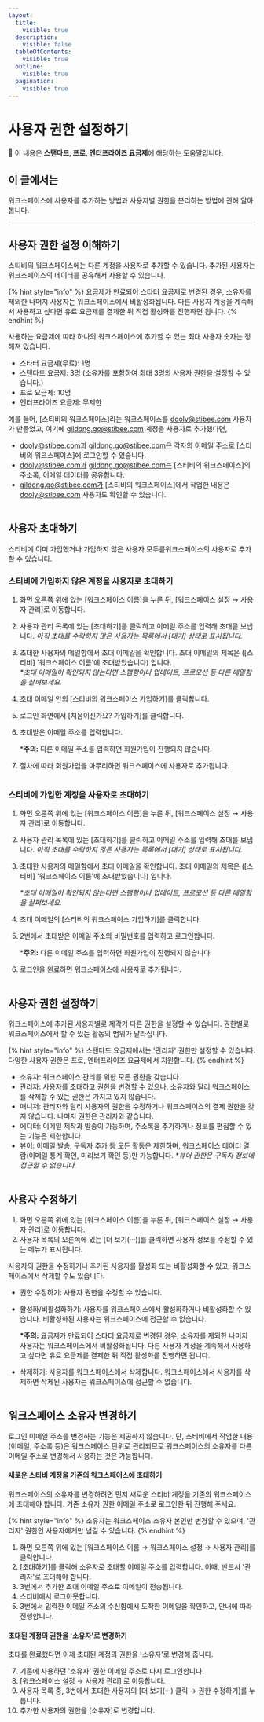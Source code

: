 ```yaml
---
layout:
  title:
    visible: true
  description:
    visible: false
  tableOfContents:
    visible: true
  outline:
    visible: true
  pagination:
    visible: true
---
```


# 사용자 권한 설정하기

💬 이 내용은 **스탠다드, 프로, 엔터프라이즈 요금제**에 해당하는 도움말입니다.

## 이 글에서는 <a href="#h_01h983ny812r49deeenn8vb2vp" id="h_01h983ny812r49deeenn8vb2vp"></a>

워크스페이스에 사용자를 추가하는 방법과 사용자별 권한을 분리하는 방법에 관해 알아봅니다.

***

## 사용자 권한 설정 이해하기

스티비의 워크스페이스에는 다른 계정을 사용자로 추가할 수 있습니다. 추가된 사용자는 워크스페이스의 데이터를 공유해서 사용할 수 있습니다.&#x20;

{% hint style="info" %}
요금제가 만료되어 스타터 요금제로 변경된 경우, 소유자를 제외한 나머지 사용자는 워크스페이스에서 비활성화됩니다. 다른 사용자 계정을 계속해서 사용하고 싶다면 유료 요금제를 결제한 뒤 직접 활성화를 진행하면 됩니다.
{% endhint %}

사용하는 요금제에 따라 하나의 워크스페이스에 추가할 수 있는 최대 사용자 숫자는 정해져 있습니다.

* 스타터 요금제(무료): 1명
* 스탠다드 요금제: 3명 (소유자를 포함하여 최대 3명의 사용자 권한을 설정할 수 있습니다.)
* 프로 요금제: 10명
* 엔터프라이즈 요금제: 무제한

예를 들어, \[스티비의 워크스페이스]라는 워크스페이스를 dooly@stibee.com 사용자가 만들었고, 여기에 gildong.go@stibee.com 계정을 사용자로 추가했다면,

* dooly@stibee.com과 gildong.go@stibee.com은 각자의 이메일 주소로 \[스티비의 워크스페이스]에 로그인할 수 있습니다.
* dooly@stibee.com과 gildong.go@stibee.com는 \[스티비의 워크스페이스]의주소록, 이메일 데이터를 공유합니다.
* gildong.go@stibee.com가 \[스티비의 워크스페이스]에서 작업한 내용은 dooly@stibee.com 사용자도 확인할 수 있습니다.

<figure><img src="../../.gitbook/assets/image (61).png" alt=""><figcaption></figcaption></figure>



## 사용자 초대하기 <a href="#h_01gt1jbghxvp77sckgzsa1y6kb" id="h_01gt1jbghxvp77sckgzsa1y6kb"></a>

스티비에 이미 가입했거나 가입하지 않은 사용자 모두를워크스페이스의 사용자로 추가할 수 있습니다.&#x20;



### 스티비에 가입하지 않은 계정을 사용자로 초대하기 <a href="#h_01gt1jctmp6tb8qzjpkb6cvv15" id="h_01gt1jctmp6tb8qzjpkb6cvv15"></a>

1. 화면 오른쪽 위에 있는 \[워크스페이스 이름]을 누른 뒤, \[워크스페이스 설정 → 사용자 관리]로 이동합니다.
2. 사용자 관리 목록에 있는 \[초대하기]를 클릭하고 이메일 주소를 입력해 초대를 보냅니다. _아직 초대를 수락하지 않은 사용자는 목록에서 \[대기] 상태로 표시됩니다._
3. 초대한 사용자의 메일함에서 초대 이메일을 확인합니다. 초대 이메일의 제목은 (\[스티비]  '워크스페이스 이름'에 초대받았습니다) 입니다.\
   _\*초대 이메일이 확인되지 않는다면 스팸함이나 업데이트, 프로모션 등 다른 메일함을 살펴보세요._
4. 초대 이메일 안의 \[스티비의 워크스페이스 가입하기]를 클릭합니다.
5. 로그인 화면에서 \[처음이신가요? 가입하기]를 클릭합니다.
6.  초대받은 이메일 주소를 입력합니다.&#x20;

    \***주의:** 다른 이메일 주소를 입력하면 회원가입이 진행되지 않습니다.&#x20;
7. 절차에 따라 회원가입을 마무리하면 워크스페이스에 사용자로 추가됩니다.

<figure><img src="../../.gitbook/assets/image (62).png" alt=""><figcaption></figcaption></figure>



### 스티비에 가입한 계정을 사용자로 초대하기 <a href="#h_01gt1jczgrbrdc1sejkc9447np" id="h_01gt1jczgrbrdc1sejkc9447np"></a>

1. 화면 오른쪽 위에 있는 \[워크스페이스 이름]을 누른 뒤, \[워크스페이스 설정 → 사용자 관리]로 이동합니다.
2. 사용자 관리 목록에 있는 \[초대하기]를 클릭하고 이메일 주소를 입력해 초대를 보냅니다. _아직 초대를 수락하지 않은 사용자는 목록에서 \[대기] 상태로 표시됩니다._
3.  초대한 사용자의 메일함에서 초대 이메일을 확인합니다. 초대 이메일의 제목은 (\[스티비]  '워크스페이스 이름'에 초대받았습니다) 입니다.

    _\*초대 이메일이 확인되지 않는다면 스팸함이나 업데이트, 프로모션 등 다른 메일함을 살펴보세요._
4. 초대 이메일의 \[스티비의 워크스페이스 가입하기]를 클릭합니다.
5.  2번에서 초대받은 이메일 주소와 비밀번호를 입력하고 로그인합니다.

    \***주의:** 다른 이메일 주소를 입력하면 회원가입이 진행되지 않습니다.&#x20;
6. 로그인을 완료하면 워크스페이스에 사용자로 추가됩니다.

<figure><img src="../../.gitbook/assets/image (63).png" alt=""><figcaption></figcaption></figure>



## 사용자 권한 설정하기 <a href="#h_01gt1jd3t3s9pzmh8d6keht91s" id="h_01gt1jd3t3s9pzmh8d6keht91s"></a>

워크스페이스에 추가된 사용자별로 제각기 다른 권한을 설정할 수 있습니다. 권한별로 워크스페이스에서 할 수 있는 활동의 범위가 달라집니다.

{% hint style="info" %}
스탠다드 요금제에서는 '관리자' 권한만 설정할 수 있습니다. 다양한 사용자 권한은 프로, 엔터프라이즈 요금제에서 지원합니다.
{% endhint %}

* 소유자: 워크스페이스 관리를 위한 모든 권한을 갖습니다.
* 관리자: 사용자를 초대하고 권한을 변경할 수 있으나, 소유자와 달리 워크스페이스를 삭제할 수 있는 권한은 가지고 있지 않습니다.
* 매니저: 관리자와 달리 사용자의 권한을 수정하거나 워크스페이스의 결제 권한을 갖지 않습니다. 나머지 권한은 관리자와 같습니다.
* 에디터: 이메일 제작과 발송이 가능하며, 주소록을 추가하거나 정보를 편집할 수 있는 기능은 제한합니다.
* 뷰어: 이메일 발송, 구독자 추가 등 모든 활동은 제한하며, 워크스페이스 데이터 열람(이메일 통계 확인, 미리보기 확인 등)만 가능합니다. _\*뷰어 권한은 구독자 정보에 접근할 수 없습니다._

<figure><img src="../../.gitbook/assets/image (64).png" alt=""><figcaption></figcaption></figure>



## 사용자 수정하기 <a href="#h_01gt1jd82h5tgy7884g3m5a0bm" id="h_01gt1jd82h5tgy7884g3m5a0bm"></a>

1. 화면 오른쪽 위에 있는 \[워크스페이스 이름]을 누른 뒤, \[워크스페이스 설정 → 사용자 관리]로 이동합니다.
2. 사용자 목록의 오른쪽에 있는 \[더 보기(···)]를 클릭하면 사용자 정보를 수정할 수 있는 메뉴가 표시됩니다.&#x20;

사용자의 권한을 수정하거나 추가된 사용자를 활성화 또는 비활성화할 수 있고, 워크스페이스에서 삭제할 수도 있습니다.

* 권한 수정하기: 사용자 권한을 수정할 수 있습니다.
*   활성화/비활성화하기: 사용자를 워크스페이스에서 활성화하거나 비활성화할 수 있습니다. 비활성화된 사용자는 워크스페이스에 접근할 수 없습니다.

    **\*주의:** 요금제가 만료되어 스타터 요금제로 변경된 경우, 소유자를 제외한 나머지 사용자는 워크스페이스에서 비활성화됩니다. 다른 사용자 계정을 계속해서 사용하고 싶다면 유료 요금제를 결제한 뒤 직접 활성화를 진행하면 됩니다.
* 삭제하기: 사용자를 워크스페이스에서 삭제합니다. 워크스페이스에서 사용자를 삭제하면 삭제된 사용자는 워크스페이스에 접근할 수 없습니다.

<figure><img src="../../.gitbook/assets/image (65).png" alt=""><figcaption></figcaption></figure>



## 워크스페이스 소유자 변경하기 <a href="#how-to-change-owner" id="how-to-change-owner"></a>

로그인 이메일 주소를 변경하는 기능은 제공하지 않습니다. 단, 스티비에서 작업한 내용(이메일, 주소록 등)은 워크스페이스 단위로 관리되므로 워크스페이스의 소유자를 다른 이메일 주소로 변경해서 사용하는 것은 가능합니다.

#### **새로운 스티비 계정을 기존의 워크스페이스에 초대하기**

워크스페이스의 소유자를 변경하려면 먼저 새로운 스티비 계정을 기존의 워크스페이스에 초대해야 합니다. 기존 소유자 권한 이메일 주소로 로그인한 뒤 진행해 주세요.

{% hint style="info" %}
소유자는 워크스페이스 소유자 본인만 변경할 수 있으며, '관리자' 권한인 사용자에게만 넘길 수 있습니다.
{% endhint %}

1. 화면 오른쪽 위에 있는 \[워크스페이스 이름 → 워크스페이스 설정 → 사용자 관리]를 클릭합니다.
2. \[초대하기]를 클릭해 소유자로 초대할 이메일 주소를 입력합니다. 이때, 반드시 '관리자'로 초대해야 합니다.
3. 3번에서 추가한 초대 이메일 주소로 이메일이 전송됩니다.
4. 스티비에서 로그아웃합니다.
5. 3번에서 입력한 이메일 주소의 수신함에서 도착한 이메일을 확인하고, 안내에 따라 진행합니다.

#### **초대된 계정의 권한을 '소유자'로 변경하기**

초대를 완료했다면 이제 초대된 계정의 권한을 '소유자'로 변경해 줍니다.

7. 기존에 사용하던 '소유자' 권한 이메일 주소로 다시 로그인합니다.
8. \[워크스페이스 설정 → 사용자 관리] 로 이동합니다.
9. 사용자 목록 중, 3번에서 초대한 사용자의 \[더 보기(···) 클릭 → 권한 수정하기]를 누릅니다.
10. 추가한 사용자의 권한을 \[소유자]로 변경합니다.

<figure><img src="../../.gitbook/assets/image (66).png" alt=""><figcaption></figcaption></figure>
